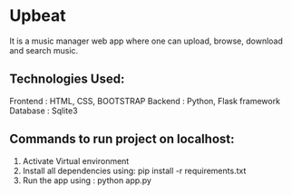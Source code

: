 # Upbeat

It is a music manager web app where one can upload, browse, download and search music.

## Technologies Used:
Frontend : HTML, CSS, BOOTSTRAP
Backend : Python, Flask framework
Database : Sqlite3

## Commands to run project on localhost:

1) Activate Virtual environment
2) Install all dependencies using:
pip install -r requirements.txt 
3) Run the app using :
python app.py
